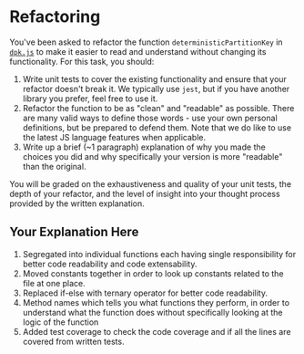 # Refactoring

You've been asked to refactor the function `deterministicPartitionKey` in [`dpk.js`](dpk.js) to make it easier to read and understand without changing its functionality. For this task, you should:

1. Write unit tests to cover the existing functionality and ensure that your refactor doesn't break it. We typically use `jest`, but if you have another library you prefer, feel free to use it.
2. Refactor the function to be as "clean" and "readable" as possible. There are many valid ways to define those words - use your own personal definitions, but be prepared to defend them. Note that we do like to use the latest JS language features when applicable.
3. Write up a brief (~1 paragraph) explanation of why you made the choices you did and why specifically your version is more "readable" than the original.

You will be graded on the exhaustiveness and quality of your unit tests, the depth of your refactor, and the level of insight into your thought process provided by the written explanation.

## Your Explanation Here
1. Segregated into individual functions each having single responsibility for better code readability and code extensability.
2. Moved constants together in order to look up constants related to the file at one place.
3. Replaced if-else with ternary operator for better code readability.
4. Method names which tells you what functions they perform, in order to understand what the function does without specifically looking at the logic of the function
5. Added test coverage to check the code coverage and if all the lines are covered from written tests.
